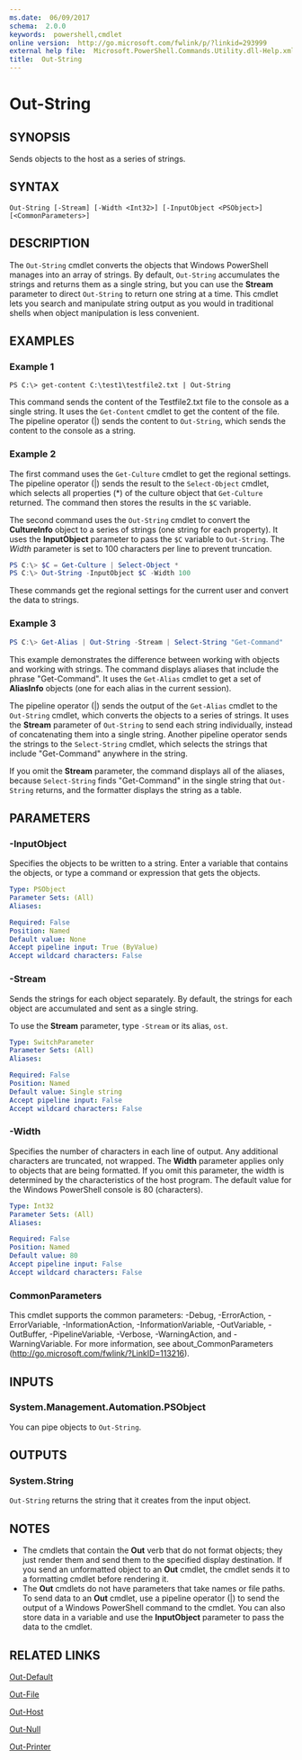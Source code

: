 ```yaml
---
ms.date:  06/09/2017
schema:  2.0.0
keywords:  powershell,cmdlet
online version:  http://go.microsoft.com/fwlink/p/?linkid=293999
external help file:  Microsoft.PowerShell.Commands.Utility.dll-Help.xml
title:  Out-String
---
```


# Out-String

## SYNOPSIS
Sends objects to the host as a series of strings.

## SYNTAX

```
Out-String [-Stream] [-Width <Int32>] [-InputObject <PSObject>] [<CommonParameters>]
```

## DESCRIPTION

The `Out-String` cmdlet converts the objects that Windows PowerShell manages into an array of strings.
By default, `Out-String` accumulates the strings and returns them as a single string, but you can use the **Stream** parameter to direct `Out-String` to return one string at a time.
This cmdlet lets you search and manipulate string output as you would in traditional shells when object manipulation is less convenient.

## EXAMPLES

### Example 1

```
PS C:\> get-content C:\test1\testfile2.txt | Out-String
```

This command sends the content of the Testfile2.txt file to the console as a single string.
It uses the `Get-Content` cmdlet to get the content of the file.
The pipeline operator (|) sends the content to `Out-String`, which sends the content to the console as a string.

### Example 2

The first command uses the `Get-Culture` cmdlet to get the regional settings.
The pipeline operator (|) sends the result to the `Select-Object` cmdlet,
which selects all properties (*) of the culture object that `Get-Culture` returned.
The command then stores the results in the `$C` variable.

The second command uses the `Out-String` cmdlet to convert the **CultureInfo** object to a series of strings (one string for each property).
It uses the **InputObject** parameter to pass the `$C` variable to `Out-String`.
The *Width* parameter is set to 100 characters per line to prevent truncation.

```powershell
PS C:\> $C = Get-Culture | Select-Object *
PS C:\> Out-String -InputObject $C -Width 100
```

These commands get the regional settings for the current user and convert the data to strings.

### Example 3

```powershell
PS C:\> Get-Alias | Out-String -Stream | Select-String "Get-Command"
```

This example demonstrates the difference between working with objects and working with strings.
The command displays aliases that include the phrase "Get-Command".
It uses the `Get-Alias` cmdlet to get a set of **AliasInfo** objects (one for each alias in the current session).

The pipeline operator (|) sends the output of the `Get-Alias` cmdlet to the `Out-String` cmdlet, which converts the objects to a series of strings.
It uses the **Stream** parameter of `Out-String` to send each string individually, instead of concatenating them into a single string.
Another pipeline operator sends the strings to the `Select-String` cmdlet, which selects the strings that include "Get-Command" anywhere in the string.

If you omit the **Stream** parameter, the command displays all of the aliases, because `Select-String` finds "Get-Command" in the single string that `Out-String` returns, and the formatter displays the string as a table.

## PARAMETERS

### -InputObject

Specifies the objects to be written to a string.
Enter a variable that contains the objects, or type a command or expression that gets the objects.

```yaml
Type: PSObject
Parameter Sets: (All)
Aliases:

Required: False
Position: Named
Default value: None
Accept pipeline input: True (ByValue)
Accept wildcard characters: False
```

### -Stream

Sends the strings for each object separately.
By default, the strings for each object are accumulated and sent as a single string.

To use the **Stream** parameter, type `-Stream` or its alias, `ost`.

```yaml
Type: SwitchParameter
Parameter Sets: (All)
Aliases:

Required: False
Position: Named
Default value: Single string
Accept pipeline input: False
Accept wildcard characters: False
```

### -Width

Specifies the number of characters in each line of output.
Any additional characters are truncated, not wrapped.
The **Width** parameter applies only to objects that are being formatted.
If you omit this parameter, the width is determined by the characteristics of the host program.
The default value for the Windows PowerShell console is 80 (characters).

```yaml
Type: Int32
Parameter Sets: (All)
Aliases:

Required: False
Position: Named
Default value: 80
Accept pipeline input: False
Accept wildcard characters: False
```

### CommonParameters

This cmdlet supports the common parameters: -Debug, -ErrorAction, -ErrorVariable, -InformationAction, -InformationVariable, -OutVariable, -OutBuffer, -PipelineVariable, -Verbose, -WarningAction, and -WarningVariable. For more information, see about_CommonParameters (http://go.microsoft.com/fwlink/?LinkID=113216).

## INPUTS

### System.Management.Automation.PSObject

You can pipe objects to `Out-String`.

## OUTPUTS

### System.String

`Out-String` returns the string that it creates from the input object.

## NOTES

* The cmdlets that contain the **Out** verb that do not format objects;
they just render them and send them to the specified display destination.
If you send an unformatted object to an **Out** cmdlet, the cmdlet sends it to a formatting cmdlet before rendering it.
* The **Out** cmdlets do not have parameters that take names or file paths.
To send data to an **Out** cmdlet, use a pipeline operator (|) to send the output of a Windows PowerShell command to the cmdlet.
You can also store data in a variable and use the **InputObject** parameter to pass the data to the cmdlet.

## RELATED LINKS

[Out-Default](../Microsoft.PowerShell.Core/Out-Default.md)

[Out-File](Out-File.md)

[Out-Host](../Microsoft.PowerShell.Core/Out-Host.md)

[Out-Null](../Microsoft.PowerShell.Core/Out-Null.md)

[Out-Printer](Out-Printer.md)